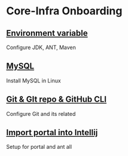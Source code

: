 # Core-Infra Onboarding 

## [Environment variable](01-Environment-Variable/env-variable.md)
Configure JDK, ANT, Maven

## [MySQL](02-MySQL/mysql.md)
Install MySQL in Linux

## [Git & GIt repo & GitHub CLI](03-Git/git.md)
Configure Git and its related

## [Import portal into Intellij](04-Import-Portal/portal.md)
Setup for portal and ant all